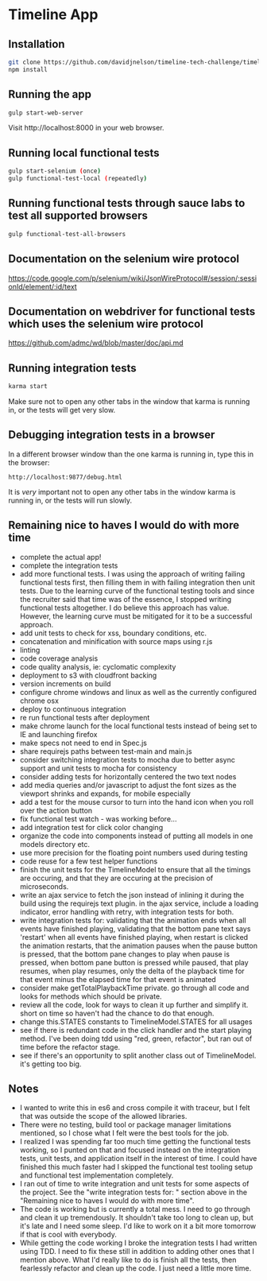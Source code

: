 # Timeline App

## Installation
```bash
git clone https://github.com/davidjnelson/timeline-tech-challenge/timeline-tech-challenge.git
npm install
```

## Running the app
```bash
gulp start-web-server
```

Visit http://localhost:8000 in your web browser.

## Running local functional tests
```bash
gulp start-selenium (once)
gulp functional-test-local (repeatedly)
```

## Running functional tests through sauce labs to test all supported browsers
```bash
gulp functional-test-all-browsers
```

## Documentation on the selenium wire protocol
https://code.google.com/p/selenium/wiki/JsonWireProtocol#/session/:sessionId/element/:id/text

## Documentation on webdriver for functional tests which uses the selenium wire protocol
https://github.com/admc/wd/blob/master/doc/api.md

## Running integration tests
```bash
karma start
```
Make sure not to open any other tabs in the window that karma is running in, or the tests will get very slow.

## Debugging integration tests in a browser
In a different browser window than the one karma is running in, type this in the browser:
```
http://localhost:9877/debug.html
```
It is _very_ important not to open any other tabs in the window karma is running in, or the tests will run slowly.

## Remaining nice to haves I would do with more time
- complete the actual app!
- complete the integration tests
- add more functional tests.  I was using the approach of writing failing functional tests first, then filling them
in with failing integration then unit tests.  Due to the learning curve of the functional testing tools and since the
recruiter said that time was of the essence, I stopped writing functional tests altogether.  I do believe this approach
has value.  However, the learning curve must be mitigated for it to be a successful approach.
- add unit tests to check for xss, boundary conditions, etc.
- concatenation and minification with source maps using r.js
- linting
- code coverage analysis
- code quality analysis, ie: cyclomatic complexity
- deployment to s3 with cloudfront backing
- version increments on build
- configure chrome windows and linux as well as the currently configured chrome osx
- deploy to continuous integration
- re run functional tests after deployment
- make chrome launch for the local functional tests instead of being set to IE and launching firefox
- make specs not need to end in Spec.js
- share requirejs paths between test-main and main.js
- consider switching integration tests to mocha due to better async support and unit tests to mocha for consistency
- consider adding tests for horizontally centered the two text nodes
- add media queries and/or javascript to adjust the font sizes as the viewport shrinks and expands, for mobile especially
- add a test for the mouse cursor to turn into the hand icon when you roll over the action button
- fix functional test watch - was working before...
- add integration test for click color changing
- organize the code into components instead of putting all models in one models directory etc.
- use more precision for the floating point numbers used during testing
- code reuse for a few test helper functions
- finish the unit tests for the TimelineModel to ensure that all the timings are occuring, and that they are occuring
at the precision of microseconds.
- write an ajax service to fetch the json instead of inlining it during the build using the requirejs text plugin.
    in the ajax service, include a loading indicator, error handling with retry, with integration tests for both.
- write integration tests for: validating that the animation ends when all events have finished playing,
validating that the bottom pane text says 'restart' when all events have finished playing, when restart is clicked the
animation restarts, that the animation pauses when the pause button is pressed, that the bottom pane changes
to play when pause is pressed, when bottom pane button is pressed while paused, that play resumes, when
play resumes, only the delta of the playback time for that event minus the elapsed time for that event is animated
- consider make getTotalPlaybackTime private.  go through all code and looks for methods which should be private.
- review all the code, look for ways to clean it up further and simplify it.  short on time so haven't had the chance
to do that enough.
- change this.STATES constants to TimelineModel.STATES for all usages
- see if there is redundant code in the click handler and the start playing method.  I've been doing
tdd using "red, green, refactor", but ran out of time before the refactor stage.
- see if there's an opportunity to split another class out of TimelineModel.  it's getting too big.

## Notes
- I wanted to write this in es6 and cross compile it with traceur, but I felt that was outside the scope of the
allowed libraries.
- There were no testing, build tool or package manager limitations mentioned, so I chose what I felt were the best
tools for the job.
- I realized I was spending far too much time getting the functional tests working, so I punted on that and focused
instead on the integration tests, unit tests, and application itself in the interest of time.  I could have finished
this much faster had I skipped the functional test tooling setup and functional test implementation completely.
- I ran out of time to write integration and unit tests for some aspects of the project.  See the
"write integration tests for: " section above in the "Remaining nice to haves I would do with more time".
- The code is working but is currently a total mess.  I need to go through and clean it up tremendously.  It shouldn't
take too long to clean up, but it's late and I need some sleep.  I'd like to work on it a bit more tomorrow if that
is cool with everybody.
- While getting the code working I broke the integration tests I had written using TDD.  I need to fix these still in
addition to adding other ones that I mention above.  What I'd really like to do is finish all the tests, then
fearlessly refactor and clean up the code.  I just need a little more time.
